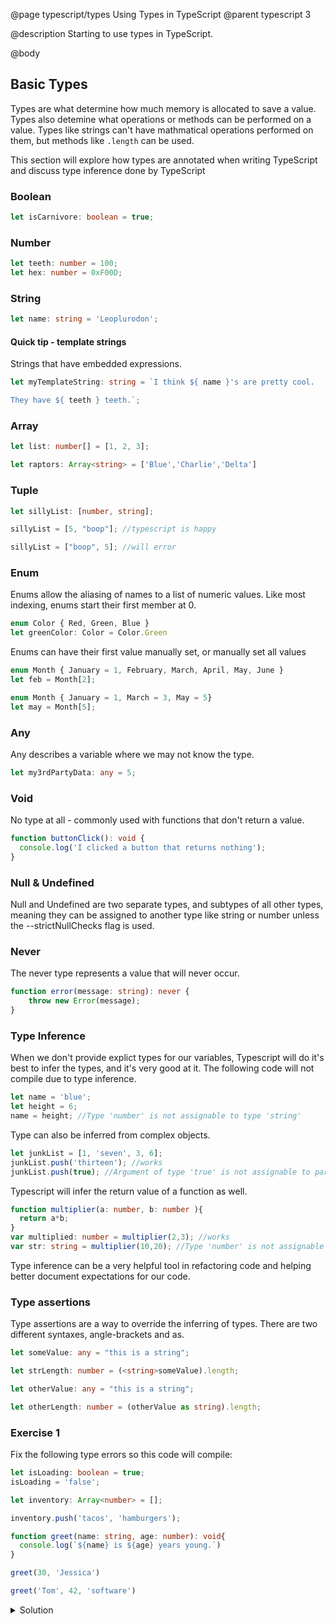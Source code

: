 @page typescript/types Using Types in TypeScript
@parent typescript 3

@description Starting to use types in TypeScript.

@body

## Basic Types

Types are what determine how much memory is allocated to save a value. Types also detemine what operations or methods can be performed on a value. Types like strings can't have mathmatical operations performed on them, but methods like ``.length`` can be used.

This section will explore how types are annotated when writing TypeScript and discuss type inference done by TypeScript

### Boolean

```typescript
let isCarnivore: boolean = true;
```

### Number

```typescript
let teeth: number = 100;
let hex: number = 0xF00D;
```

### String

```typescript
let name: string = 'Leoplurodon';
```

#### Quick tip - template strings

Strings that have embedded expressions.

```typescript
let myTemplateString: string = `I think ${ name }'s are pretty cool.

They have ${ teeth } teeth.`;
```

### Array

```typescript
let list: number[] = [1, 2, 3];

let raptors: Array<string> = ['Blue','Charlie','Delta']
```

### Tuple

```typescript
let sillyList: [number, string];

sillyList = [5, "boop"]; //typescript is happy

sillyList = ["boop", 5]; //will error
```

### Enum

Enums allow the aliasing of names to a list of numeric values. Like most indexing, enums start their first member at 0.

```typescript
enum Color { Red, Green, Blue }
let greenColor: Color = Color.Green
```

Enums can have their first value manually set, or manually set all values

```typescript
enum Month { January = 1, February, March, April, May, June }
let feb = Month[2];

enum Month { January = 1, March = 3, May = 5}
let may = Month[5];
```

### Any

Any describes a variable where we may not know the type.

```typescript
let my3rdPartyData: any = 5;
```

### Void

No type at all - commonly used with functions that don't return a value.

```typescript
function buttonClick(): void {
  console.log('I clicked a button that returns nothing');
}
```
### Null & Undefined

Null and Undefined are two separate types, and subtypes of all other types, meaning they can be assigned to another type like string or number unless the --strictNullChecks flag is used.

### Never

The never type represents a value that will never occur.

```typescript
function error(message: string): never {
    throw new Error(message);
}
```

### Type Inference 

When we don't provide explict types for our variables, Typescript will do it's best to infer the types, and it's very good at it. The following code will not compile due to type inference.

```typescript
let name = 'blue';
let height = 6;
name = height; //Type 'number' is not assignable to type 'string'
```

Type can also be inferred from complex objects.

```typescript
let junkList = [1, 'seven', 3, 6];
junkList.push('thirteen'); //works
junkList.push(true); //Argument of type 'true' is not assignable to parameter of type 'string | number'.
```

Typescript will infer the return value of a function as well. 

```typescript
function multiplier(a: number, b: number ){
  return a*b;
}
var multiplied: number = multiplier(2,3); //works
var str: string = multiplier(10,20); //Type 'number' is not assignable to type 'string'.
```

Type inference can be a very helpful tool in refactoring code and helping better document expectations for our code.

### Type assertions

Type assertions are a way to override the inferring of types. There are two different syntaxes, angle-brackets and as.

```typescript
let someValue: any = "this is a string";

let strLength: number = (<string>someValue).length;

let otherValue: any = "this is a string";

let otherLength: number = (otherValue as string).length;
```

### Exercise 1

Fix the following type errors so this code will compile:

```typescript
let isLoading: boolean = true;
isLoading = 'false';

let inventory: Array<number> = [];

inventory.push('tacos', 'hamburgers');

function greet(name: string, age: number): void{
  console.log(`${name} is ${age} years young.`)
}

greet(30, 'Jessica')

greet('Tom', 42, 'software')
```

<details>
  <summary>Solution</summary>
  ```typescript
  let isLoading: boolean = true;
  isLoading = false;

  let inventory: Array<string> = [];

  inventory.push('tacos', 'hamburgers');

  function greet(name: string, age: number): void{
    console.log(`${name} is ${age} years young.`)
  }

  greet('Jessica', 30)

  greet('Tom', 42,)

```
</details>

### Exercise 2

Declare a variable that